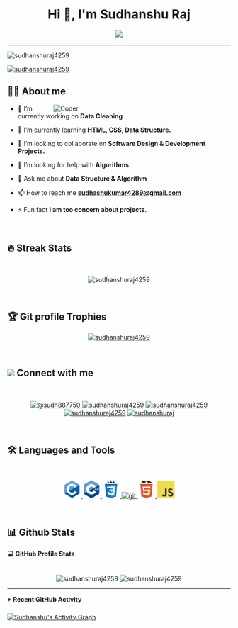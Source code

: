 <h1 align="center">Hi 👋, I'm Sudhanshu Raj</h1>
<p align="center">
  <a href="https://readme-typing-svg.herokuapp.com/demo/"><img src="https://readme-typing-svg.herokuapp.com?font=Merienda&weight=600&color=16D60DFF&size=25&duration=4000&pause=1000&center=true&vCenter=true&width=435&lines=Computer+Science+Student;Passionate+Software+Developer;Data+Science;From+Bihar%2C+India&center=true&width=500&height=50"></a>
</p>

----

<p align="left"> <img src="https://komarev.com/ghpvc/?username=sudhanshuraj4259&label=Profile%20views&color=0e75b6&style=flat" alt="sudhanshuraj4259" /> </p>
<p align="left"> <a href="https://twitter.com/sudh887750" target="blank"><img src="https://img.shields.io/twitter/follow/sudh887750?logo=twitter&style=for-the-badge" alt="sudhanshuraj4259" /></a> </p>

## :sassy_man:  About me
<p>
  <img align="right" alt="Coder" width="400" src="https://gist.github.com/MedRedha/fd8e2481bde2610c96b9aafde543879c/raw/88624e8d31c4295973dcb7c900dacf0edc0a6d99/coding.gif">
 </p>

- 🔭 I’m currently working on **Data Cleaning**

- 🌱 I’m currently learning **HTML, CSS, Data Structure.**

- 👯 I’m looking to collaborate on **Software Design & Development Projects.**

- 🤝 I’m looking for help with **Algorithms.**

- 💬 Ask me about **Data Structure & Algorithm**

- 📫 How to reach me **sudhashukumar4289@gmail.com**

- ⚡ Fun fact **I am too concern about projects.**

<br/>

## 🔥 Streak Stats
<br/>
<p align="center"><img align="center" src="https://github-readme-streak-stats.herokuapp.com/?user=sudhanshuraj4259&theme=algolia" alt="sudhanshuraj4259" /></p>
<br/>

## :trophy: Git profile Trophies
<p align="center"> <a href="https://github.com/ryo-ma/github-profile-trophy"><img src="https://github-profile-trophy.vercel.app/?username=sudhanshuraj4259&theme=algolia&margin-w=15&margin-h=5" alt="sudhanshuraj4259" /></a> </p>
<br/>

## <img src="https://media.giphy.com/media/iY8CRBdQXODJSCERIr/giphy.gif" width="30px"> Connect with me
<br/>
<p align="center">
<a href="https://twitter.com/@sudh887750" target="blank"><img align="center" src="https://raw.githubusercontent.com/rahuldkjain/github-profile-readme-generator/master/src/images/icons/Social/twitter.svg" alt="@sudh887750" height="30" width="40" /></a>
<a href="https://linkedin.com/in/www.linkedin.com/in/sudhanshu-raj-b2003b21b" target="blank"><img align="center" src="https://raw.githubusercontent.com/rahuldkjain/github-profile-readme-generator/master/src/images/icons/Social/linked-in-alt.svg" alt="sudhanshuraj4259" height="30" width="40" /></a>
<a href="https://instagram.com/sudhanshusingh725" target="blank"><img align="center" src="https://raw.githubusercontent.com/rahuldkjain/github-profile-readme-generator/master/src/images/icons/Social/instagram.svg" alt="sudhanshuraj4259" height="30" width="40" /></a>
<a href="https://www.leetcode.com/sudhanshuraj4259" target="blank"><img align="center" src="https://raw.githubusercontent.com/rahuldkjain/github-profile-readme-generator/master/src/images/icons/Social/leet-code.svg" alt="sudhanshuraj4259" height="30" width="40" /></a>
<a href="https://auth.geeksforgeeks.org/user/sudh887750" target="blank"><img align="center" src="https://raw.githubusercontent.com/rahuldkjain/github-profile-readme-generator/master/src/images/icons/Social/geeks-for-geeks.svg" alt="sudhanshuraj" height="30" width="40" /></a>
</p>
<br/>

## 🛠️ Languages and Tools
<br/>
<p align="center" margin-w=5> <a href="https://www.cprogramming.com/" target="_blank" rel="noreferrer"> <img src="https://raw.githubusercontent.com/devicons/devicon/master/icons/c/c-original.svg" alt="c" width="40" height="40"/> </a> <a href="https://www.w3schools.com/cpp/" target="_blank" rel="noreferrer"> <img src="https://raw.githubusercontent.com/devicons/devicon/master/icons/cplusplus/cplusplus-original.svg" alt="cplusplus" width="40" height="40"/> </a> <a href="https://www.w3schools.com/css/" target="_blank" rel="noreferrer"> <img src="https://raw.githubusercontent.com/devicons/devicon/master/icons/css3/css3-original-wordmark.svg" alt="css3" width="40" height="40"/> </a> <a href="https://git-scm.com/" target="_blank" rel="noreferrer"> <img src="https://www.vectorlogo.zone/logos/git-scm/git-scm-icon.svg" alt="git" width="40" height="40"/> </a> <a href="https://www.w3.org/html/" target="_blank" rel="noreferrer"> <img src="https://raw.githubusercontent.com/devicons/devicon/master/icons/html5/html5-original-wordmark.svg" alt="html5" width="40" height="40"/> </a> <a href="https://developer.mozilla.org/en-US/docs/Web/JavaScript" target="_blank" rel="noreferrer"> <img src="https://raw.githubusercontent.com/devicons/devicon/master/icons/javascript/javascript-original.svg" alt="javascript" width="40" height="40"/> </a></p>
<br/>

## 📊 Github Stats

  <summary><b>💻 GitHub Profile Stats</b></summary>
  <br/>
 <p align="center">
  
<img align="center" width="450" src="https://github-readme-stats.vercel.app/api?username=sudhanshuraj4259&show_icons=true&layout=compact&theme=algolia" alt="sudhanshuraj4259"/>

<img align="center" src="https://github-readme-stats.vercel.app/api/top-langs/?username=sudhanshuraj4259&show_icons=true&layout=compact&locale=en&theme=algolia" alt="sudhanshuraj4259" />
 </p>
 
----

<summary><b>⚡ Recent GitHub Activity</b></summary>
<br/>
   <a href="https://github.com/sudhanshuraj4259"><img alt="Sudhanshu's Activity Graph" src="https://github-readme-activity-graph.cyclic.app/graph?username=sudhanshuraj4259&custom_title=sudhanshu's%20%20Graph&hide_border=true&theme=react-dark" /></a>
  <br/>

<br/>
